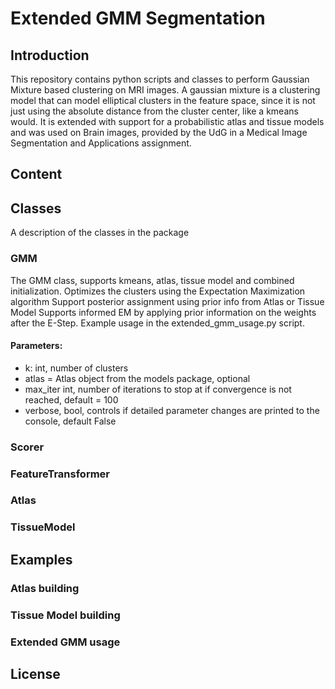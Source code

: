 # Extended GMM Segmentation
## Introduction
This repository contains python scripts and classes to perform Gaussian Mixture based clustering on MRI images.
A gaussian mixture is a clustering model that can model elliptical clusters in the feature space, since it is not just using the absolute distance from the cluster center, like a kmeans would.
It is extended with support for a probabilistic atlas and tissue models and was used on Brain images, provided by the UdG in a Medical Image Segmentation and Applications assignment.

## Content

## Classes
A description of the classes in the package
### GMM
The GMM class, supports kmeans, atlas, tissue model and combined initialization.
Optimizes the clusters using the Expectation Maximization algorithm
Support posterior assignment using prior info from Atlas or Tissue Model
Supports informed EM by applying prior information on the weights after the E-Step.
Example usage in the extended_gmm_usage.py script. <br>

#### Parameters:
- k: int, number of clusters
- atlas = Atlas object from the models package, optional
- max_iter int, number of iterations to stop at if convergence is not reached, default = 100
- verbose, bool, controls if detailed parameter changes are printed to the console, default False

### Scorer

### FeatureTransformer

### Atlas

### TissueModel

## Examples

### Atlas building

### Tissue Model building

### Extended GMM usage

## License
    